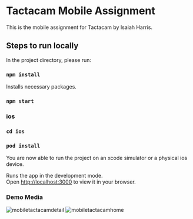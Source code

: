 # Tactacam Mobile Assignment

This is the mobile assignment for Tactacam by Isaiah Harris.

## Steps to run locally

In the project directory, please run:

### `npm install`

Installs necessary packages.

### `npm start`

### ios

### `cd ios`

### `pod install`

You are now able to run the project on an xcode simulator or a physical ios device.

Runs the app in the development mode.\
Open [http://localhost:3000](http://localhost:3000) to view it in your browser.

### Demo Media
![mobiletactacamdetail](https://user-images.githubusercontent.com/20864735/197081445-21d2a233-467a-47bc-a2ea-85ded34d1ad2.jpeg)
![mobiletactacamhome](https://user-images.githubusercontent.com/20864735/197081448-ea27e1db-04e5-4553-9804-78496d29e7d5.jpeg)
